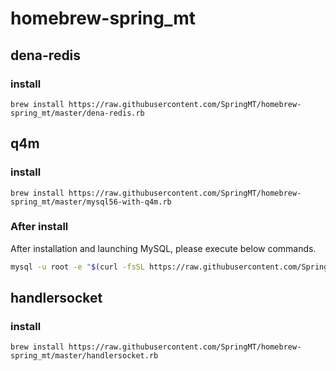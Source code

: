# homebrew-spring_mt
## dena-redis
### install

```
brew install https://raw.githubusercontent.com/SpringMT/homebrew-spring_mt/master/dena-redis.rb
```

## q4m
### install

```
brew install https://raw.githubusercontent.com/SpringMT/homebrew-spring_mt/master/mysql56-with-q4m.rb
```
### After install

After installation and launching MySQL, please execute below commands.

```bash
mysql -u root -e "$(curl -fsSL https://raw.githubusercontent.com/SpringMT/homebrew-spring_mt/master/q4m_install.sql)"
```

## handlersocket
### install

```
brew install https://raw.githubusercontent.com/SpringMT/homebrew-spring_mt/master/handlersocket.rb
```

